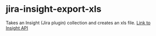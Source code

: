 # jira-insight-export-xls

Takes an Insight (Jira plugin) collection and creates an xls file.
[Link to Insight API](https://documentation.riada.se/display/IN/Insight+REST-API)

